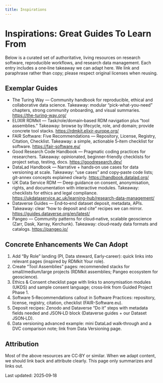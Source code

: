 ```yaml
---
title: Inspirations
---
```


# Inspirations: Great Guides To Learn From

Below is a curated set of authoritative, living resources on research software, reproducible workflows, and research data management. Each entry includes a one‑line takeaway we can adapt here. We link and paraphrase rather than copy; please respect original licenses when reusing.

## Exemplar Guides

- The Turing Way — Community handbook for reproducible, ethical and collaborative data science. Takeaway: modular “pick-what-you-need” chapters, strong community onboarding, and visual summaries. https://the-turing-way.org/
- ELIXIR RDMkit — Task/role/domain‑based RDM navigation plus “tool assemblies.” Takeaway: browse by lifecycle, role, and domain; provide concrete tool stacks. https://rdmkit.elixir-europe.org/
- FAIR Software: Five Recommendations — Repository, License, Registry, Citation, Checklist. Takeaway: a simple, actionable 5‑item checklist for software. https://fair-software.eu/
- Good Research Code Handbook — Pragmatic coding practices for researchers. Takeaway: opinionated, beginner‑friendly checklists for project setup, testing, docs. https://goodresearch.dev/
- DataLad Handbook — Narrative + hands‑on use cases for data versioning at scale. Takeaway: “use cases” and copy‑paste code lists; git-annex concepts explained clearly. https://handbook.datalad.org/
- UK Data Service RDM — Deep guidance on consent, anonymisation, rights, and documentation with interactive modules. Takeaway: checklists for ethics and legal compliance. https://ukdataservice.ac.uk/learning-hub/research-data-management/
- Dataverse Guides — End‑to‑end dataset deposit, metadata, APIs. Takeaway: clear “how to deposit and cite” recipes we can mirror. https://guides.dataverse.org/en/latest/
- Pangeo — Community patterns for cloud‑native, scalable geoscience (Zarr, Dask, Xarray, Kerchunk). Takeaway: cloud‑ready data formats and catalogs. https://pangeo.io/

## Concrete Enhancements We Can Adopt

1) Add “By Role” landing (PI, Data steward, Early‑career): quick links into relevant pages (inspired by RDMkit Your role).
2) Create “Tool Assemblies” pages: recommended stacks for small/medium/large projects (RDMkit assemblies; Pangeo ecosystem for geoscience).
3) Ethics & Consent checklist page with links to anonymisation modules (UKDS) and sample consent language; cross‑link from Guided Project Phase 1.
4) Software 5‑Recommendations callout in Software Practices: repository, license, registry, citation, checklist (FAIR-Software.eu).
5) Deposit recipes: Zenodo and Dataverse “Do it” steps with metadata fields needed and JSON‑LD block (Dataverse guides + our Dataset JSON‑LD).
6) Data versioning advanced example: mini DataLad walk‑through and a DVC comparison note; link from Data Versioning page.

## Attribution

Most of the above resources are CC‑BY or similar. When we adapt content, we should link back and attribute clearly. This page only summarizes and links out.

Last updated: 2025‑09‑18
